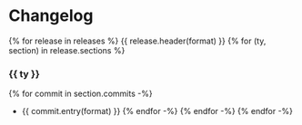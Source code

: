 Changelog
=========
{% for release in releases %}
{{ release.header(format) }}
{% for (ty, section) in release.sections %}
### {{ ty }}
{% for commit in section.commits -%}
- {{ commit.entry(format) }}
{% endfor -%}
{% endfor -%}
{% endfor -%}
